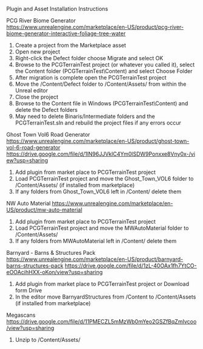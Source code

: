Plugin and Asset Installation Instructions

PCG River Biome Generator
https://www.unrealengine.com/marketplace/en-US/product/pcg-river-biome-generator-interactive-foliage-tree-water
1) Create a project from the Marketplace asset
2) Open new project
3) Right-click the Defect folder choose Migrate and select OK
4) Browse to the PCGTerrainTest project (or whatever you called it), select the Content folder (PCGTerrainTest\Content) and select Choose Folder
5) After migration is complete open the PCGTerrainTest project
6) Move the /Content/Defect folder to /Content/Assets/ from within the Unreal editor
7) Close the project
8) Browse to the Content file in Windows (PCGTerrainTest\Content\) and delete the Defect folders
9) May need to delete Binaris/Intermediate folders and the PCGTerrainTest.sln and rebuild the project files if any errors occur

Ghost Town Vol6 Road Generator
https://www.unrealengine.com/marketplace/en-US/product/ghost-town-vol-6-road-generator
https://drive.google.com/file/d/1lN96JJVklC4Ym0lSDW9Ponxxe8Vny0x-/view?usp=sharing
1) Add plugin from market place to PCGTerrainTest project
2) Load PCGTerrainTest project and move the Ghost_Town_VOL6 folder to /Content/Assets/ (if installed from marketplace)
3) If any folders from Ghost_Town_VOL6 left in /Content/ delete them


NW Auto Material
https://www.unrealengine.com/marketplace/en-US/product/mw-auto-material
1) Add plugin from market place to PCGTerrainTest project
2) Load PCGTerrainTest project and move the MWAutoMaterial folder to /Content/Assets/
3) If any folders from MWAutoMaterial left in /Content/ delete them

Barnyard - Barns & Structures Pack
https://www.unrealengine.com/marketplace/en-US/product/barnyard-barns-structures-pack
https://drive.google.com/file/d/1zL-40OAx1fh7YtCO-eOOAcihHXX-oKon/view?usp=sharing
1) Add plugin from market place to PCGTerrainTest project or Download form Drive
2) In the editor move BarnyardStructures from /Content to /Content/Assets (if installed from marketplace)

Megascans
https://drive.google.com/file/d/11PMECZL5mMzWb0mYeo2GSZfBqZmIvcoo/view?usp=sharing
1) Unzip to /Content/Assets/